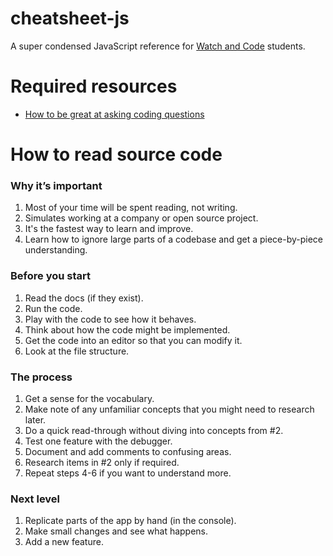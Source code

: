 # cheatsheet-js

A super condensed JavaScript reference for [Watch and Code](https://watchandcode.com/) students.

# Required resources

-   [How to be great at asking coding questions](https://medium.com/@gordon_zhu/how-to-be-great-at-asking-questions-e37be04d0603#.y2roq84t7)

# How to read source code

### Why it’s important

1. Most of your time will be spent reading, not writing.
2. Simulates working at a company or open source project.
3. It's the fastest way to learn and improve.
4. Learn how to ignore large parts of a codebase and get a piece-by-piece understanding.

### Before you start

1. Read the docs (if they exist).
2. Run the code.
3. Play with the code to see how it behaves.
4. Think about how the code might be implemented.
5. Get the code into an editor so that you can modify it.
6. Look at the file structure.

### The process

1. Get a sense for the vocabulary.
2. Make note of any unfamiliar concepts that you might need to research later.
3. Do a quick read-through without diving into concepts from #2.
4. Test one feature with the debugger.
5. Document and add comments to confusing areas.
6. Research items in #2 only if required.
7. Repeat steps 4-6 if you want to understand more.

### Next level

1. Replicate parts of the app by hand (in the console).
2. Make small changes and see what happens.
3. Add a new feature.

